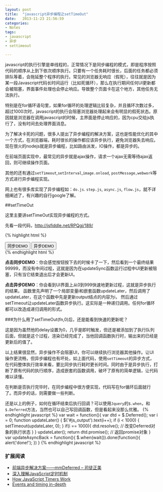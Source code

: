 ```yaml
---
layout: post
title:  "javascript异步编程之setTimeOut"
date:   2013-11-23 21:56:59
categories: 
- Notes 
tags:
- javascript
- 异步
- settimeout

---
```


javascript的执行引擎是单线程的，正常情况下是同步编程的模式，即是程序按照代码的顺序从上到下依次顺序执行。只要有一个任务耗时很长，后面的任务都必须排队等着，会拖延整个程序的执行。常见的浏览器无响应（假死），往往就是因为某一段Javascript代码长时间运行（比如死循环），那么在执行期间任何UI更新都会被阻塞，界面事件处理也会停止响应。导致整个页面卡在这个地方，其他任务无法执行。

特别是在for循环语句里，如果for循环的处理逻辑比较复杂，并且循环次数过多，超过1000次时，javascript的执行会阻塞浏览器处理起来会有明显的假死状态。原因就是浏览器在调用javascript的时候，主界面是停止响应的，因为cpu交给js执行了，没有时间去处理界面消息。

为了解决卡死的问题，很多人提出了异步编程的解决方案，这也是性能优化的其中一个方式，在浏览器端，耗时很长的操作都应该异步执行，避免浏览器失去响应。现在很火的nodejs就是异步编程，比如路由派发，IO操作，都是异步的。

在前端页面实现中，最常见的异步就是ajax操作，请求一个ajax无需等待ajax返回，则可继续操作页面。

其他的还有通过`setTimeout`,`setInterval`,`image.onload`, `postMessage,webwork`等方式进行异步编程实现。

网上也有很多库实现了异步编程如：`do.js`. `step.js`, `async.js`, `flow.js`，就不详细阐述了，有兴趣的自行google了解。

##setTimeOut

这里主要讲setTimeOut实现异步编程的方式。

先看一段代码，<http://jsfiddle.net/RPQgj/189/>

{% highlight html %}
<!DOCTYPE html>
<html>
<head>
    <title>DEMO</title>
</head>
<script src="http://codeorigin.jquery.com/jquery-1.10.2.min.js"></script>
<script>
	var updateSync = function() {
		for (var i = 0; i < 10000; i++) {
			$('#js_output').text(i);
		}
	}
    var updateAsync = function() {
        var i = 0;
        function updateLater() {
            $('#js_output').text(i++);
            if (i < 10000) {
                setTimeout(updateLater, 0);
            }
        }
        updateLater();
    }
</script>
<body>
<button onclick="updateSync()">同步DEMO</button>
<button onclick="updateAsync()">异步DEMO</button>
<div id="js_output"></div>
</body>
</html>
{% endhighlight html %}

**点击同步DEMO**：你会感觉按钮按下去的时候卡了一下，然后看到一个最终结果99999，而没有中间过程，这就是因为在updateSync函数运行过程中UI更新被阻塞，只有当它结束退出后才会更新UI。

**点击异步DEMO**：你会看到UI界面上从0到999快速地更新过程，这就是异步执行的结果。
函数里先声明了一个局部变量i和嵌套函数updateLater，然后调用了updateLater，在这个函数中先是更新output结点的内容为i，
然后通过setTimeout让updateLater函数异步执行。这实际是一种递归调用。任何for循环都可以改造成递归调用的形式。

###为什么用了setTimeOut(fn,0)后，还是能看到快速的更新呢？

这是因为虽然他的delay设置为0，几乎是即时触发，但还是被添加到了执行队列后面，但就是这个过程，渲染已经完成了，当他回调函数执行时，输出来的已经是更新后的值了。

以上结果很显然，异步操作不会阻塞UI，你可以继续执行浏览器其他操作。让UI操作更流畅，但异步编程也有坏处，如上面代码，使用`setTimeout`的异步方式，在代码整体执行效率来看，要比同步执行耗时更长时间。同时由于是异步执行，打断了原有代码的执行顺序，造成嵌套的函数调用，破坏了原有的简单逻辑，让代码难以读懂。

在判断是否执行完毕时，在同步编程中很方便实现，代码写在for循环后面就行了。而异步的话，则需要做一些判断。

还是以上的例子，如何在循环结束后执行回调？可以使用`Jquery`的`$.when`，和`$.Deferred`方法，当然也可以自己写回调函数，但是看起来没那么优雅。
{% endhighlight javascript %}
	var wait = function(){
        var dtd = $.Deferred();
        var i = 0;
        function updateLater() {
            $('#js_output').text(i++);
            if (i < 1000) {
                setTimeout(updateLater, 0);
            }
            if(i == 1000){
                dtd.resolve(); // 改变Deferred对象的执行状态
            }
        }
        updateLater();
        return dtd.promise(); // 返回promise对象
    }
    var updateAsyncBack = function(){
        $.when(wait()).done(function(){
            alert('done!');
        })
    }
{% endhighlight javascript %}

### 扩展阅读 

* [前端异步解决方案——mmDeferred – 司徒正美](http://www.chawenti.com/articles/19447.html)
* [深入理解JavaScript定时机制](http://www.laruence.com/2009/09/23/1089.html)
* [How JavaScript Timers Work](http://ejohn.org/blog/how-javascript-timers-work/)
* [Events and timing in-depth](http://javascript.info/tutorial/events-and-timing-depth)